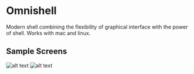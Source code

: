 # Omnishell

Modern shell combining the flexibility of graphical interface with the power of shell. Works with mac and linux.

## Sample Screens

![alt text](https://github.com/SaiNageswarS/Omnishell/blob/master/examples/omnishellNode2.png?raw=true)
![alt text](https://github.com/SaiNageswarS/Omnishell/blob/master/examples/omnishellUI.png?raw=true)
